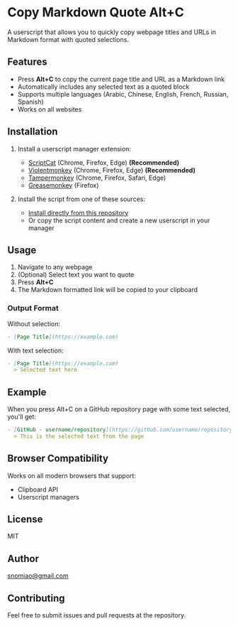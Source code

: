 # Copy Markdown Quote Alt+C

A userscript that allows you to quickly copy webpage titles and URLs in Markdown format with quoted selections.

## Features

- Press **Alt+C** to copy the current page title and URL as a Markdown link
- Automatically includes any selected text as a quoted block
- Supports multiple languages (Arabic, Chinese, English, French, Russian, Spanish)
- Works on all websites

## Installation

1. Install a userscript manager extension:

   - [ScriptCat](https://docs.scriptcat.org/) (Chrome, Firefox, Edge) **(Recommended)**
   - [Violentmonkey](https://violentmonkey.github.io/) (Chrome, Firefox, Edge) **(Recommended)**
   - [Tampermonkey](https://www.tampermonkey.net/) (Chrome, Firefox, Safari, Edge)
   - [Greasemonkey](https://www.greasespot.net/) (Firefox)

2. Install the script from one of these sources:
   - [Install directly from this repository](copy-markdown-title-alt-c.user.js)
   - Or copy the script content and create a new userscript in your manager

## Usage

1. Navigate to any webpage
2. (Optional) Select text you want to quote
3. Press **Alt+C**
4. The Markdown formatted link will be copied to your clipboard

### Output Format

Without selection:

```markdown
- [Page Title](https://example.com)
```

With text selection:

```markdown
- [Page Title](https://example.com)
  > Selected text here
```

## Example

When you press Alt+C on a GitHub repository page with some text selected, you'll get:

```markdown
- [GitHub - username/repository](https://github.com/username/repository)
  > This is the selected text from the page
```

## Browser Compatibility

Works on all modern browsers that support:

- Clipboard API
- Userscript managers

## License

MIT

## Author

snomiao@gmail.com

## Contributing

Feel free to submit issues and pull requests at the repository.
